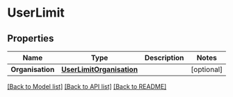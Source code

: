 # UserLimit

## Properties

Name | Type | Description | Notes
------------ | ------------- | ------------- | -------------
**Organisation** | [**UserLimitOrganisation**](user_limit_organisation.md) |  | [optional] 

[[Back to Model list]](../README.md#documentation-for-models) [[Back to API list]](../README.md#documentation-for-api-endpoints) [[Back to README]](../README.md)


